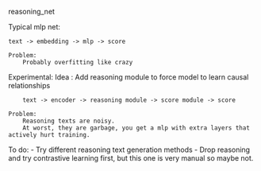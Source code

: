 reasoning_net

Typical mlp net:
    
    text -> embedding -> mlp -> score

    Problem:
        Probably overfitting like crazy


Experimental:
    Idea : Add reasoning module to force model to learn causal relationships

        text -> encoder -> reasoning module -> score module -> score
        
    Problem:
        Reasoning texts are noisy.
        At worst, they are garbage, you get a mlp with extra layers that actively hurt training.
        
To do:
    - Try different reasoning text generation methods
    - Drop reasoning and try contrastive learning first, but this one is very manual so maybe not. 